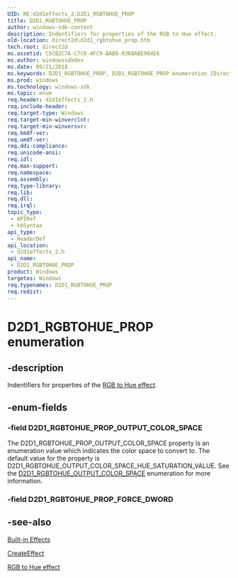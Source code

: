```yaml
---
UID: NE:d2d1effects_2.D2D1_RGBTOHUE_PROP
title: D2D1_RGBTOHUE_PROP
author: windows-sdk-content
description: Indentifiers for properties of the RGB to Hue effect.
old-location: direct2d\d2d1_rgbtohue_prop.htm
tech.root: direct2d
ms.assetid: C5CB2C7A-C7C0-4FC9-BAB0-0360ABE984E6
ms.author: windowssdkdev
ms.date: 09/21/2018
ms.keywords: D2D1_RGBTOHUE_PROP, D2D1_RGBTOHUE_PROP enumeration [Direct2D], D2D1_RGBTOHUE_PROP_OUTPUT_COLOR_SPACE, d2d1effects_2/D2D1_RGBTOHUE_PROP, d2d1effects_2/D2D1_RGBTOHUE_PROP_OUTPUT_COLOR_SPACE, direct2d.d2d1_rgbtohue_prop
ms.prod: windows
ms.technology: windows-sdk
ms.topic: enum
req.header: d2d1effects_2.h
req.include-header: 
req.target-type: Windows
req.target-min-winverclnt: 
req.target-min-winversvr: 
req.kmdf-ver: 
req.umdf-ver: 
req.ddi-compliance: 
req.unicode-ansi: 
req.idl: 
req.max-support: 
req.namespace: 
req.assembly: 
req.type-library: 
req.lib: 
req.dll: 
req.irql: 
topic_type:
 - APIRef
 - kbSyntax
api_type:
 - HeaderDef
api_location:
 - d2d1effects_2.h
api_name:
 - D2D1_RGBTOHUE_PROP
product: Windows
targetos: Windows
req.typenames: D2D1_RGBTOHUE_PROP
req.redist: 
---
```


# D2D1_RGBTOHUE_PROP enumeration


## -description


Indentifiers for properties of the <a href="https://msdn.microsoft.com/en-us/library/Dn900459(v=VS.85).aspx">RGB to Hue effect</a>.


## -enum-fields




### -field D2D1_RGBTOHUE_PROP_OUTPUT_COLOR_SPACE

The D2D1_RGBTOHUE_PROP_OUTPUT_COLOR_SPACE property is an enumeration value which indicates the color space to convert to. 
          The default value for the property is D2D1_RGBTOHUE_OUTPUT_COLOR_SPACE_HUE_SATURATION_VALUE.
          See the <a href="https://msdn.microsoft.com/en-us/library/Dn890743(v=VS.85).aspx">D2D1_RGBTOHUE_OUTPUT_COLOR_SPACE</a> enumeration for more information.


### -field D2D1_RGBTOHUE_PROP_FORCE_DWORD




## -see-also




<a href="https://msdn.microsoft.com/en-us/library/Hh706316(v=VS.85).aspx">Built-in Effects</a>



<a href="https://msdn.microsoft.com/dfe587f9-e92f-4367-a503-edd446a91cb8">CreateEffect</a>



<a href="https://msdn.microsoft.com/en-us/library/Dn900459(v=VS.85).aspx">RGB to Hue effect</a>
 

 

